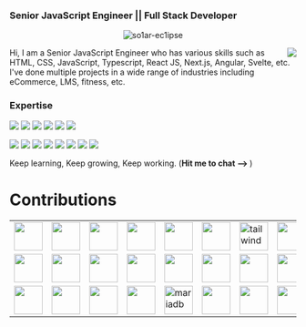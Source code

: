 ### Senior JavaScript Engineer || Full Stack Developer 
<p align="center"> 
<img src="https://komarev.com/ghpvc/?username=Jajabenit250&label=Profile%20views&color=0e75b6&style=flat" alt="so1ar-ec1ipse" /> 
</p>
<a href="https://discord.com/users/978829681333788682">
  <img align="right" src="https://lanyard-profile-readme.vercel.app/api/978829681333788682?bg=003399" />
</a>

Hi, I am a Senior JavaScript Engineer who has various skills such as HTML, CSS, JavaScript, Typescript, React JS, Next.js, Angular, Svelte, etc.
I've done multiple projects in a wide range of industries including eCommerce, LMS, fitness, etc.   
### Expertise     
![](https://img.shields.io/badge/Vanilla.js-Green)
![](https://img.shields.io/badge/Typescript.js-Green) 
![](https://img.shields.io/badge/React.js-Green) 
![](https://img.shields.io/badge/Next.js-blue) 
![](https://img.shields.io/badge/Angular-green) 
![](https://img.shields.io/badge/Svelte-blue) <br>

![](https://img.shields.io/badge/Node.js-Green) 
![](https://img.shields.io/badge/Express.js-Green) 
![](https://img.shields.io/badge/Java/Spring-violet) 
![](https://img.shields.io/badge/eCommerce-blue) 
![](https://img.shields.io/badge/Healthcare-blue) 
![](https://img.shields.io/badge/Shopify-blue) 
![](https://img.shields.io/badge/Firebase-blue) 
![](https://img.shields.io/badge/AWS-Green)
<p>
<!--   I am happy with what I’ve accomplished but I am really looking for a new challenge now.<br> -->
  Keep learning, Keep growing, Keep working. (<b>Hit me to chat --> </b>)<br>
</p>

####     
<h1 font-weight="bold">Contributions</h1> 

<div  align="center">
<!--     <img align="left" height="150px" src="https://github-readme-stats.vercel.app/api/top-langs/?username=chrysocolla110&layout=compact&theme=merko&count_private=true" />  -->
</div>

<!-- Discord Connection -->
<table align="center">
  <tr>
    <td><img src="https://cdn.iconscout.com/icon/free/png-128/html5-40-1175193.png" width="50px"></td>
    <td><img src="https://cdn.iconscout.com/icon/free/png-128/css3-11-1175239.png" width="50px"></td>
    <td><img src="https://cdn.iconscout.com/icon/free/png-128/javascript-2-225993.png" width="50px"></td>
    <td><img src="https://cdn.iconscout.com/icon/free/png-128/typescript-1174965.png" width="50px"></td>
    <td><img src="https://cdn.iconscout.com/icon/free/png-128/sass-13-1175092.png" width="50px"></td>
    <td><img src="https://cdn.iconscout.com/icon/free/png-128/bootstrap-226077.png" width="50px"></td>
    <td><img src="https://www.vectorlogo.zone/logos/tailwindcss/tailwindcss-icon.svg" alt="tailwind" width="50"></td>
    <td><img src="https://mui.com/static/logo.png" width="50"></td>
  </tr>
  <tr>    
    <td><img src="https://cdn.iconscout.com/icon/free/png-64/node-js-1174925.png" width="50"></td>
    <td><img src="https://d33wubrfki0l68.cloudfront.net/e937e774cbbe23635999615ad5d7732decad182a/26072/logo-small.ede75a6b.svg" width="50"></td>
    <td><img src="https://cdn.iconscout.com/icon/free/png-64/react-3-1175109.png" width="50"></td>
    <td><img src="https://seeklogo.com/images/N/next-js-logo-8FCFF51DD2-seeklogo.com.png" width="50"/></td>
    <td><img src="https://cdn.iconscout.com/icon/free/png-64/angular-3-226070.png" width="50"></td>
    <td><img src="https://cdn.iconscout.com/icon/free/png-64/webpack-3-1174982.png" width="50"></td>
    <td><img src="https://bs-uploads.toptal.io/blackfish-uploads/components/skill_page/content/logo_file/logo/195523/d3js-7ccc10c45b36ba40d8fd3006561289df.png" width="50"></td>
    <td><img src="https://www.chartjs.org/media/logo-title.svg" width="50"></td>
  </tr>
  <tr>
    <td><img src="https://cdn.iconscout.com/icon/free/png-64/mysql-3521596-2945040.png"  width="50"/></td>
    <td><img src="https://cdn.iconscout.com/icon/free/png-64/mongodb-4-1175139.png" width="50"></td>
    <td><img src="https://cdn.iconscout.com/icon/free/png-64/postgresql-9-1175120.png"  width="50"/></td>
    <td><img src="https://cdn.iconscout.com/icon/free/png-64/aws-1869025-1583149.png" width="50"/></td>
    <td><img src="https://cdn.iconscout.com/icon/free/png-64/aws-1-282741.png" alt="mariadb" width="50"/></td>
    <td><img src="https://cdn.iconscout.com/icon/free/png-64/redis-6-1175105.png" width="50"></td>
    <td><img src="https://cdn.iconscout.com/icon/free/png-64/docker-4-532129.png" width="50"></td>
    <td><img src="https://cdn.iconscout.com/icon/free/png-64/java-59-1174952.png" width="50"></td>
    
  </tr>
</table>
